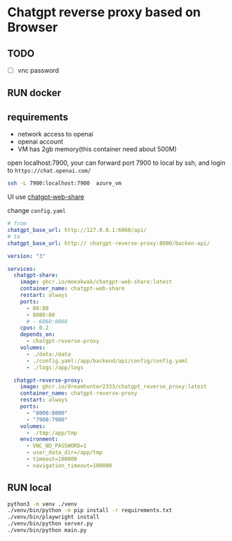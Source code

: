 # Chatgpt reverse proxy based on Browser

## TODO

- [ ] vnc password

## RUN docker

## requirements

- network access to openai
- openai account
- VM has 2gb memory(this container need about 500M)

open localhost:7900, your can forward port 7900 to local by ssh, and login to `https://chat.openai.com/`


```bash
ssh -L 7900:localhost:7900  azure_vm
```

UI use [chatgpt-web-share](https://github.com/moeakwak/chatgpt-web-share/wiki/%E4%B8%AD%E6%96%87%E6%8C%87%E5%8D%97)

change `config.yaml`

```yaml
# from
chatgpt_base_url: http://127.0.0.1:6060/api/
# to
chatgpt_base_url: http:// chatgpt-reverse-proxy:8000/backen-api/
```

```yaml
version: "3"

services:
  chatgpt-share:
    image: ghcr.io/moeakwak/chatgpt-web-share:latest
    container_name: chatgpt-web-share
    restart: always
    ports:
      - 80:80
      - 8080:80
      # - 6060:6060
    cpus: 0.2
    depends_on:
      - chatgpt-reverse-proxy
    volumes:
      - ./data:/data
      - ./config.yaml:/app/backend/api/config/config.yaml
      - ./logs:/app/logs

  chatgpt-reverse-proxy:
    image: ghcr.io/dreamhunter2333/chatgpt_reverse_proxy:latest
    container_name: chatgpt-reverse-proxy
    restart: always
    ports:
      - "8000:8000"
      - "7900:7900"
    volumes:
      - ./tmp:/app/tmp
    environment:
      - VNC_NO_PASSWORD=1
      - user_data_dir=/app/tmp
      - timeout=100000
      - navigation_timeout=100000
```


## RUN local

```bash
python3 -m venv ./venv
./venv/bin/python -m pip install -r requirements.txt
./venv/bin/playwright install
./venv/bin/python server.py
./venv/bin/python main.py
```
